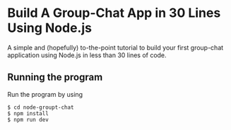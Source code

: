 # Build A Group-Chat App in 30 Lines Using Node.js

A simple and (hopefully) to-the-point tutorial to build your first group-chat application using Node.js in less than 30 lines of code.

## Running the program

Run the program by using

```shell
$ cd node-groupt-chat
$ npm install
$ npm run dev
```
